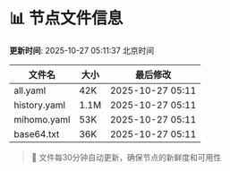 # 📊 节点文件信息

**更新时间**: 2025-10-27 05:11:37 北京时间

| 文件名 | 大小 | 最后修改 |
|--------|------|----------|
| all.yaml | 42K | 2025-10-27 05:11 |
| history.yaml | 1.1M | 2025-10-27 05:11 |
| mihomo.yaml | 53K | 2025-10-27 05:11 |
| base64.txt | 36K | 2025-10-27 05:11 |

> 🔄 文件每30分钟自动更新，确保节点的新鲜度和可用性
